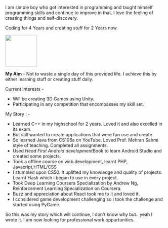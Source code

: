 I am simple boy who got interested in programming and taught himself programming skills and continue to improve in that.
I love the feeling of creating things and self-discovery.

Coding for 4 Years and creating stuff for 2 Years now.

<img align="center" width="100" height="100" src="https://media.giphy.com/media/3oGRFkmoqoui9nzL2g/giphy.gif">

**My Aim** - Not to waste a single day of this provided life. 
I achieve this by either learning stuff or creating stuff daily.

Current Interests -

 - Will be creating 3D Games using Unity.
 - Participating in any competition that encompasses my skill set.




My Story : -

 - Learned C++ in my highschool for 2 years. Loved it and also excelled in its exam.
 - But still wanted to create applications that were fun use and create.
 - So learned Java from CS106a on YouTube. Loved Prof. Mehran Sahmi style of teaching. Completed all assignments.
 - Used *Head First Android development*Book  to learn Android Studio and created some projects.
 - Took a offline course on web development, learnt PHP, Javacript,HTML/CSS
 - I stumbled upon CS50. It uplifted my knowledge and quality of projects. Learnt Flask which i began to use in every project.
 - Took Deep Learning Coursera Specialization by Andrew Ng, Reinforcement Learning Specialization on Coursera.
 - Buzz and appreciation about React took me to it and loved it.
 - I considered game development challenging so i took the challenge and started using PyGame.

So this was my story which will continue, I don't know why but.. yeah I wrote it.
I am now looking for professional work oppurtunities.

